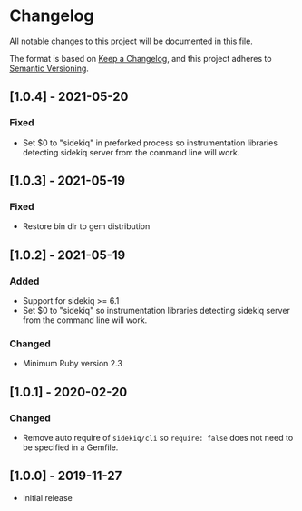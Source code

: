 # Changelog
All notable changes to this project will be documented in this file.

The format is based on [Keep a Changelog](https://keepachangelog.com/en/1.0.0/),
and this project adheres to [Semantic Versioning](https://semver.org/spec/v2.0.0.html).

## [1.0.4] - 2021-05-20
### Fixed
- Set $0 to "sidekiq" in preforked process so instrumentation libraries detecting sidekiq server from the command line will work.

## [1.0.3] - 2021-05-19
### Fixed
- Restore bin dir to gem distribution

## [1.0.2] - 2021-05-19
### Added
- Support for sidekiq >= 6.1
- Set $0 to "sidekiq" so instrumentation libraries detecting sidekiq server from the command line will work.

### Changed
- Minimum Ruby version 2.3

## [1.0.1] - 2020-02-20
### Changed
- Remove auto require of `sidekiq/cli` so `require: false` does not need to be specified in a Gemfile.

## [1.0.0] - 2019-11-27
- Initial release
